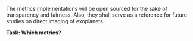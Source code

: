 The metrics implementations will be open sourced for the sake of transparency and fairness. Also, they shall serve as a reference for future studies on direct imaging of exoplanets.

**Task: Which metrics?**